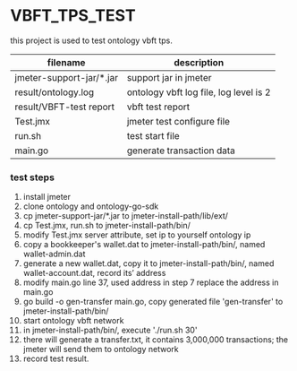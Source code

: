 # VBFT_TPS_TEST

this project is used to test ontology vbft tps.

filename|description
------|--------|
jmeter-support-jar/*.jar|support jar in jmeter
result/ontology.log|ontology vbft log file, log level is 2
result/VBFT-test report | vbft test report
Test.jmx|jmeter test configure file
run.sh|test start file
main.go|generate transaction data

### test steps
1. install jmeter
2. clone ontology and ontology-go-sdk
3. cp jmeter-support-jar/*.jar to jmeter-install-path/lib/ext/
4. cp Test.jmx, run.sh to jmeter-install-path/bin/
5. modify Test.jmx server attribute, set ip to yourself ontology ip
6. copy a bookkeeper's wallet.dat to jmeter-install-path/bin/, named wallet-admin.dat
7. generate a new wallet.dat, copy it to jmeter-install-path/bin/, named wallet-account.dat, record its’ address
8. modify main.go line 37, used address in step 7 replace the address in main.go
9. go build -o gen-transfer main.go, copy generated file 'gen-transfer' to jmeter-install-path/bin/
10. start ontology vbft network
11. in jmeter-install-path/bin/, execute './run.sh 30'
12. there will generate a transfer.txt, it contains 3,000,000 transactions; the jmeter will send them to ontology network
13. record test result.
